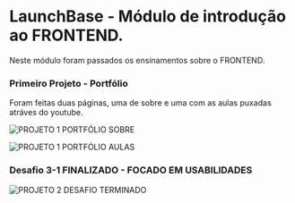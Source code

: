 # LaunchBase - Módulo de introdução ao FRONTEND.
Neste módulo foram passados os ensinamentos sobre o FRONTEND.

### Primeiro Projeto - Portfólio
Foram feitas duas páginas, uma de sobre e uma com as aulas puxadas atráves do youtube.

![PROJETO 1 PORTFÓLIO SOBRE](https://cdn.discordapp.com/attachments/610676881422942221/683125889130561552/C__Users_DAVI_Desktop_dev_LAUNCHBASE_MODULO20DE20INTRODUCAO20AO20FRONTEND_index.htmlLaptop_with_HiDP.png)

![PROJETO 1 PORTFÓLIO AULAS](https://cdn.discordapp.com/attachments/610676881422942221/683126814343954461/C__Users_DAVI_Desktop_dev_LAUNCHBASE_MODULO20DE20INTRODUCAO20AO20FRONTEND_classes.htmlLaptop_with_Hi.png)

### Desafio 3-1 FINALIZADO - FOCADO EM USABILIDADES

![PROJETO 2 DESAFIO TERMINADO](https://cdn.discordapp.com/attachments/682290077971644577/683115307665326080/C__Users_DAVI_Desktop_dev_LAUNCHBASE_MODULO20DE20INTRODUCAO20AO20FRONTEND_desafio3x1.htmlLaptop_with.png)

